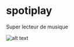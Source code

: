 # spotiplay
Super lecteur de musique 

![alt text](https://github.com/HeloiseLafargue/ENSEEIHT/blob/main/S6/TOB/Spotiplay$project/image.png?raw=true)
